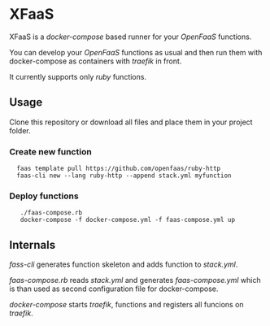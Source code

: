 # XFaaS

XFaaS is a *docker-compose* based runner for your *OpenFaaS* functions.

You can develop your *OpenFaaS* functions as usual and then run them with docker-compose as containers with *traefik* in front.

It currently supports only *ruby* functions.

## Usage

Clone this repository or download all files and place them in your project folder.

### Create new function

```
  faas template pull https://github.com/openfaas/ruby-http
  faas-cli new --lang ruby-http --append stack.yml myfunction
```

### Deploy functions
```
   ./faas-compose.rb
   docker-compose -f docker-compose.yml -f faas-compose.yml up
```

## Internals

*fass-cli* generates function skeleton and adds function to *stack.yml*.

*faas-compose.rb* reads *stack.yml* and generates *faas-compose.yml* which is than used as second configuration file for docker-compose.

*docker-compose* starts *traefik*, functions and registers all funcions on *traefik*.

